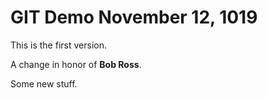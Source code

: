 # GIT Demo November 12, 1019

This is the first version.

A change in honor of __Bob Ross__.

Some new stuff.
